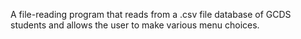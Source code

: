 A file-reading program that reads from a .csv file database of GCDS students and allows the user to make various menu choices.
